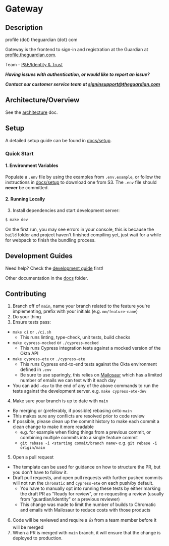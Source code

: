 # Gateway

## Description

profile (dot) theguardian (dot) com

Gateway is the frontend to sign-in and registration at the Guardian at [profile.theguardian.com](https://profile.theguardian.com).

Team - [P&E/Identity & Trust](https://chat.google.com/room/AAAAFdv9gK8)

**_Having issues with authentication, or would like to report an issue?_**

**_Contact our customer service team at [signinsupport@theguardian.com](mailto:signinsupport@theguardian.com)_**

## Architecture/Overview

See the [architecture](docs/architecture.md) doc.

## Setup

A detailed setup guide can be found in [docs/setup](docs/setup.md).

### Quick Start

#### 1. Environment Variables

Populate a `.env` file by using the examples from `.env.example`, or follow the instructions in [docs/setup](docs/setup.md) to download one from S3.
The `.env` file should **never** be committed.

#### 2. Running Locally

3. Install dependencies and start development server:

```sh
$ make dev
```

On the first run, you may see errors in your console, this is because the `build` folder and project haven't finished compiling yet, just wait for a while for webpack to finish the bundling process.

## Development Guides

Need help? Check the [development guide](docs/development.md) first!

Other documentation in the [docs](docs) folder.

## Contributing

1. Branch off of `main`, name your branch related to the feature you're implementing, prefix with your initials (e.g. `mm/feature-name`)
2. Do your thing
3. Ensure tests pass:

- `make ci` or `./ci.sh`
  - This runs linting, type-check, unit tests, build checks
- `make cypress-mocked` or `./cypress-mocked`
  - This runs Cypress integration tests against a mocked version of the Okta API
- `make cypress-ete` or `./cypress-ete`
  - This runs Cypress end-to-end tests against the Okta environment defined in `.env`
  - Be sure to use sparingly, this relies on [Mailosaur](https://mailosaur.com/) which has a limited number of emails we can test with it each day
- You can add `-dev` to the end of any of the above commands to run the tests against the development server. e.g. `make cypress-ete-dev`

4. Make sure your branch is up to date with `main`

- By merging or (preferably, if possible) rebasing onto `main`
- This makes sure any conflicts are resolved prior to code review
- If possible, please clean up the commit history to make each commit a clean change to make it more readable
  - e.g. for example when fixing things from a previous commit, or combining multiple commits into a single feature commit
  - `git rebase -i <starting commit/branch name>` e.g. `git rebase -i origin/main`

5. Open a pull request

- The template can be used for guidance on how to structure the PR, but you don't have to follow it.
- Draft pull requests, and open pull requests with further pushed commits will not run the `Chromatic` and `cypress-ete` on each push/by default.
  - You have to manually opt into running these tests by either marking the draft PR as "Ready for review", or re-requesting a review (usually from "guardian/identity" or a previous reviewer)
  - This change was made to limit the number of builds to Chromatic and emails with Mailosaur to reduce costs with those products

6. Code will be reviewed and require a 👍 from a team member before it will be merged
7. When a PR is merged with `main` branch, it will ensure that the change is deployed to production.
